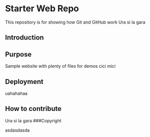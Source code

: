 # Starter Web Repo

This repository is for showing how Git and GitHub work
Ura si la gara

## Introduction

## Purpose

Sample website with plenty of files for demos
cici mici


## Deployment

uahahahaa
## How to contribute
Ura si la gara
###Copyright

asdasdasda
